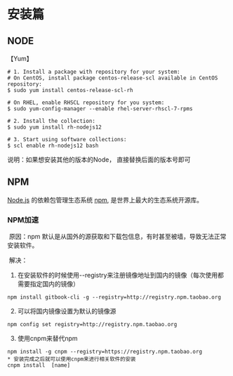 # 安装篇



## NODE

【Yum】

```
# 1. Install a package with repository for your system:
# On CentOS, install package centos-release-scl available in CentOS repository:
$ sudo yum install centos-release-scl-rh

# On RHEL, enable RHSCL repository for you system:
$ sudo yum-config-manager --enable rhel-server-rhscl-7-rpms

# 2. Install the collection:
$ sudo yum install rh-nodejs12

# 3. Start using software collections:
$ scl enable rh-nodejs12 bash
```

说明：如果想安装其他的版本的Node， 直接替换后面的版本号即可





## NPM

[Node.js](https://nodejs.org/) 的依赖包管理生态系统 [npm](https://www.npmjs.com/), 是世界上最大的生态系统开源库。





### NPM加速

​    原因：npm 默认是从国外的源获取和下载包信息，有时甚至被墙，导致无法正常安装软件。

​    解决：

1. ​		在安装软件的时候使用--registry来注册镜像地址到国内的镜像（每次使用都需要指定国内的镜像）

```
npm install gitbook-cli -g --registry=http://registry.npm.taobao.org
```

2.  可以将国内镜像设置为默认的镜像源

```
npm config set registry=http://registry.npm.taobao.org
```

3.  使用cnpm来替代npm

```
npm install -g cnpm --registry=https://registry.npm.taobao.org
* 安装完成之后就可以使用cnpm来进行相关软件的安装
cnpm install  [name]
```






